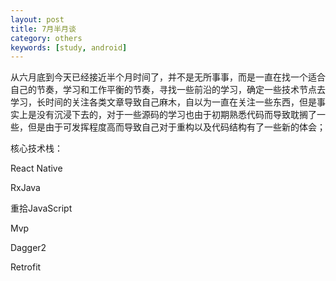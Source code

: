 ```yaml
---
layout: post
title: 7月半月谈
category: others
keywords: [study, android]
---
```


从六月底到今天已经接近半个月时间了，并不是无所事事，而是一直在找一个适合自己的节奏，学习和工作平衡的节奏，寻找一些前沿的学习，确定一些技术节点去学习，长时间的关注各类文章导致自己麻木，自以为一直在关注一些东西，但是事实上是没有沉浸下去的，对于一些源码的学习也由于初期熟悉代码而导致耽搁了一些，但是由于可发挥程度高而导致自己对于重构以及代码结构有了一些新的体会；

核心技术栈：

React Native

RxJava

重拾JavaScript

Mvp

Dagger2

Retrofit
